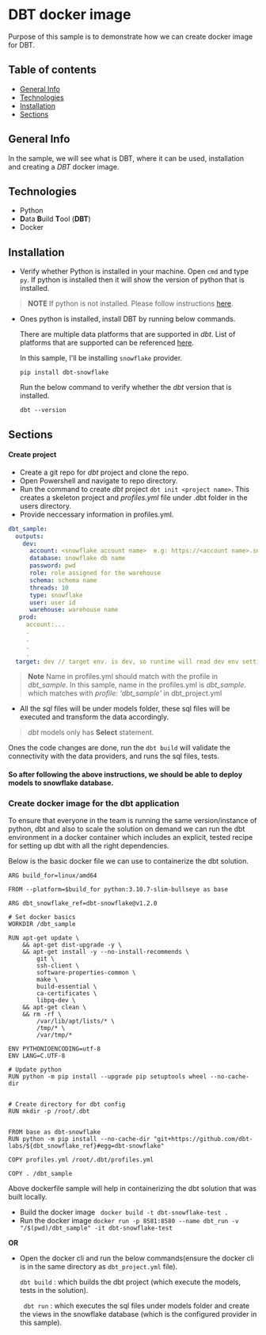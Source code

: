 # DBT docker image

Purpose of this sample is to demonstrate how we can create docker image for DBT.


## Table of contents

 * [General Info](#general-info)
 * [Technologies](#technologies)
 * [Installation](#installation)
 * [Sections](#sections)


## General Info

In the sample, we will see what is DBT, where it can be used, installation and creating a _DBT_ docker image.


## Technologies

 * Python
 * **D**ata **B**uild **T**ool (**DBT**)
 * Docker

## Installation
 * Verify whether Python is installed in your machine. Open ```cmd``` and type ```py```. If python is installed then it will show the version of python that is installed.

> **NOTE**
> If python is not installed. Please follow instructions [here](https://www.python.org/downloads/).

 * Ones python is installed, install DBT by running below commands.

   There are multiple data platforms that are supported in *dbt*. List of platforms that are supported can be referenced [here](https://docs.getdbt.com/docs/supported-data-platforms#supported-data-platforms).

   In this sample, I'll be installing ```snowflake``` provider.

   ```pip install dbt-snowflake ```

   Run the below command to verify whether the _dbt_ version that is installed.

   ``` dbt --version ```
  
## Sections

#### Create project
 * Create a git repo for *dbt* project and clone the repo.
 * Open Powershell and navigate to repo directory.
 * Run the command to create *dbt* project ```dbt init <project name>```. This creates a skeleton project and *profiles.yml* file under .dbt folder in the users directory.
 * Provide neccessary information in profiles.yml.
```yml
dbt_sample:
  outputs:
    dev:
      account: <snowflake account name>  e.g: https://<account name>.snowflakecomputing.com/console/login
      database: snowflake db name
      password: pwd
      role: role assigned for the warehouse
      schema: schema name
      threads: 10
      type: snowflake
      user: user id
      warehouse: warehouse name
   prod:
     account:...
     .
     .
     .
     .
  target: dev // target env. is dev, so runtime will read dev env settings
```
 > **Note**
 > Name in profiles.yml should match with the profile in _dbt_sample_.
 > In this sample, name in the profiles.yml is *dbt_sample*. which matches with *profile: 'dbt_sample'* in dbt_project.yml

 * All the *sql* files will be under models folder, these sql files will be executed and transform the data accordingly.

  > _dbt_ models only has **Select** statement.


Ones the code changes are done, run the ```dbt build``` will validate the connectivity with the data providers, and runs the sql files, tests.

#### So after following the above instructions, we should be able to deploy models to snowflake database.
 


### Create docker image for the dbt application

To ensure that everyone in the team is running the same version/instance of python, dbt and also to scale the solution on demand we can run the dbt environment in a docker container which includes an explicit, tested recipe for setting up dbt with all the right dependencies.

Below is the basic docker file we can use to containerize the dbt solution.
```docker
ARG build_for=linux/amd64

FROM --platform=$build_for python:3.10.7-slim-bullseye as base

ARG dbt_snowflake_ref=dbt-snowflake@v1.2.0

# Set docker basics
WORKDIR /dbt_sample

RUN apt-get update \
    && apt-get dist-upgrade -y \
    && apt-get install -y --no-install-recommends \
        git \
        ssh-client \
        software-properties-common \
        make \
        build-essential \
        ca-certificates \
        libpq-dev \
    && apt-get clean \
    && rm -rf \
        /var/lib/apt/lists/* \
        /tmp/* \
        /var/tmp/*

ENV PYTHONIOENCODING=utf-8
ENV LANG=C.UTF-8

# Update python
RUN python -m pip install --upgrade pip setuptools wheel --no-cache-dir


# Create directory for dbt config
RUN mkdir -p /root/.dbt


FROM base as dbt-snowflake
RUN python -m pip install --no-cache-dir "git+https://github.com/dbt-labs/${dbt_snowflake_ref}#egg=dbt-snowflake"

COPY profiles.yml /root/.dbt/profiles.yml

COPY . /dbt_sample

``` 

Above dockerfile sample will help in containerizing the dbt solution that was built locally.



 - Build the docker image ``` docker build -t dbt-snowflake-test .```
 - Run the docker image ```docker run -p 8581:8580 --name dbt_run -v "/$(pwd)/dbt_sample" -it dbt-snowflake-test```

**OR**
 
 - Open the docker cli and run the below commands(ensure the docker cli is in the same directory as ```dbt_project.yml``` file).

   ```dbt build``` : which builds the dbt project (which execute the models, tests in the solution).

   ``` dbt run```  : which executes the sql files under models folder and create the views in the snowflake database (which is the configured provider in this sample).
